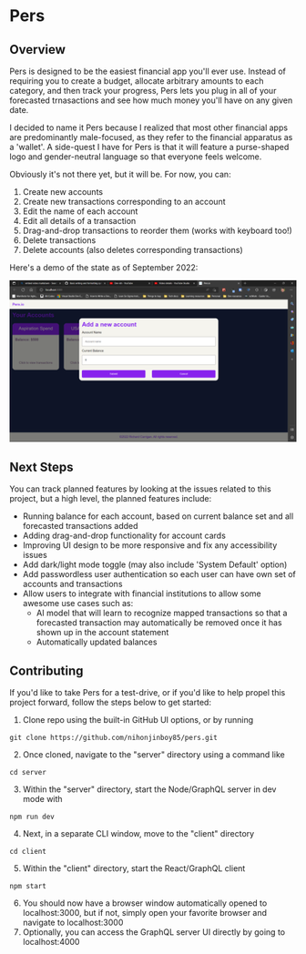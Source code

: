 # Pers

## Overview

Pers is designed to be the easiest financial app you'll ever use. Instead of requiring you to create a budget, allocate arbitrary amounts to each category, and then track your progress, Pers lets you plug in all of your forecasted trnasactions and see how much money you'll have on any given date.

I decided to name it Pers because I realized that most other financial apps are predominantly male-focused, as they refer to the financial apparatus as a 'wallet'. A side-quest I have for Pers is that it will feature a purse-shaped logo and gender-neutral language so that everyone feels welcome.

Obviously it's not there yet, but it will be. For now, you can:

1. Create new accounts
2. Create new transactions corresponding to an account
3. Edit the name of each account
4. Edit all details of a transaction
5. Drag-and-drop transactions to reorder them (works with keyboard too!)
6. Delete transactions
7. Delete accounts (also deletes corresponding transactions)

Here's a demo of the state as of September 2022:

[![Demo of Pers financial app](screenshot.png)](https://youtu.be/wGN4P0hY6vs)

## Next Steps

You can track planned features by looking at the issues related to this project, but a high level, the planned features include:

- Running balance for each account, based on current balance set and all forecasted transactions added
- Adding drag-and-drop functionality for account cards
- Improving UI design to be more responsive and fix any accessibility issues
- Add dark/light mode toggle (may also include 'System Default' option)
- Add passwordless user authentication so each user can have own set of accounts and transactions
- Allow users to integrate with financial institutions to allow some awesome use cases such as:
  - AI model that will learn to recognize mapped transactions so that a forecasted transaction may automatically be removed once it has shown up in the account statement
  - Automatically updated balances

## Contributing

If you'd like to take Pers for a test-drive, or if you'd like to help propel this project forward, follow the steps below to get started:

1. Clone repo using the built-in GitHub UI options, or by running

```
git clone https://github.com/nihonjinboy85/pers.git
```

2. Once cloned, navigate to the "server" directory using a command like

```
cd server
```

3. Within the "server" directory, start the Node/GraphQL server in dev mode with

```
npm run dev
```

4. Next, in a separate CLI window, move to the "client" directory

```
cd client
```

5. Within the "client" directory, start the React/GraphQL client

```
npm start
```

6. You should now have a browser window automatically opened to localhost:3000, but if not, simply open your favorite browser and navigate to localhost:3000
7. Optionally, you can access the GraphQL server UI directly by going to localhost:4000
